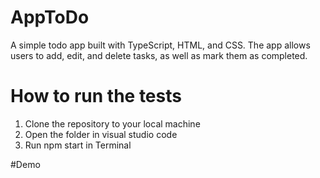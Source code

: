 # AppToDo
A simple todo app built with TypeScript, HTML, and CSS. The app allows users to add, edit, and delete tasks, as well as mark them as completed.

# How to run the tests

1. Clone the repository to your local machine
2. Open the folder in visual studio code
3. Run npm start in Terminal

#Demo
